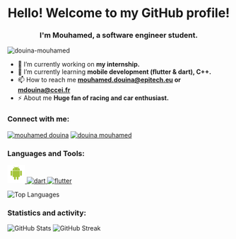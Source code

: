 <h1 align="center">Hello! Welcome to my GitHub profile!</h1>
<h3 align="center">I'm Mouhamed, a software engineer student.</h3>

<p align="left"> <img src="https://komarev.com/ghpvc/?username=douina-mouhamed&label=Profile%20views&color=0e75b6&style=flat" alt="douina-mouhamed" /> </p>

- 🔭 I’m currently working on **my internship.**
- 🌱 I’m currently learning **mobile development (flutter & dart), C++.**
- 📫 How to reach me **mouhamed.douina@epitech.eu or mdouina@ccei.fr**
- ⚡ About me **Huge fan of racing and car enthusiast.**

<h3 align="left">Connect with me:</h3>
<p align="left">
<a href="https://linkedin.com/in/mouhamed-douina" target="blank"><img align="center" src="https://raw.githubusercontent.com/rahuldkjain/github-profile-readme-generator/master/src/images/icons/Social/linked-in-alt.svg" alt="mouhamed douina" height="30" width="40" /></a>
<a href="https://stackoverflow.com/users/douina-mouhamed" target="blank"><img align="center" src="https://raw.githubusercontent.com/rahuldkjain/github-profile-readme-generator/master/src/images/icons/Social/stack-overflow.svg" alt="douina mouhamed" height="30" width="40" /></a>
</p>

<h3 align="left">Languages and Tools:</h3>
<p align="left">
    <a href="https://developer.android.com" target="_blank" rel="noreferrer">
        <img src="https://raw.githubusercontent.com/devicons/devicon/master/icons/android/android-original-wordmark.svg" alt="android" width="40" height="40"/>
    </a>
    <a href="https://dart.dev" target="_blank" rel="noreferrer">
        <img src="https://www.vectorlogo.zone/logos/dartlang/dartlang-icon.svg" alt="dart" width="40" height="40"/>
    </a>
    <a href="https://flutter.dev" target="_blank" rel="noreferrer">
        <img src="https://www.vectorlogo.zone/logos/flutterio/flutterio-icon.svg" alt="flutter" width="40" height="40"/>
    </a>
</p>

<div align="left">
    <!--<img src="https://github-readme-stats-bk18.vercel.app/api?username=douina-mouhamed&show_icons=true&theme=default" alt="GitHub Stats" />
    <br>
    <img src="https://github-readme-streak-stats.herokuapp.com/?user=douina-mouhamed" alt="GitHub Streak" />
    <br>-->
    <img src="https://github-readme-stats-bk18.vercel.app/api/top-langs/?username=douina-mouhamed&layout=compact&langs_count=5" alt="Top Languages" />
</div>

<h3 align="left">Statistics and activity:</h3>

<div align="left">
    <img src="https://github-readme-stats-bk18.vercel.app/api?username=douina-mouhamed&show_icons=true&theme=default" alt="GitHub Stats" />
    <img src="https://github-readme-streak-stats.herokuapp.com/?user=douina-mouhamed" alt="GitHub Streak" />
</div>
